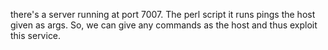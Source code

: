 there's a server running at port 7007. The perl script it runs pings the host
given as args. So, we can give any commands as the host and thus exploit this
service.
